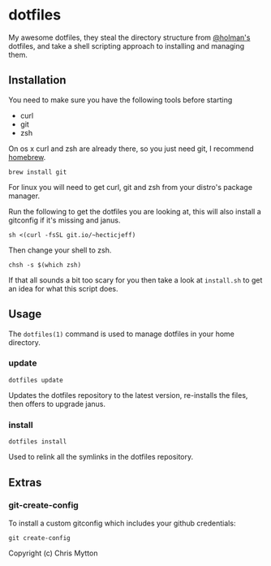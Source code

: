 dotfiles
========

My awesome dotfiles, they steal the directory structure from
[@holman's](https://github.com/holman/dotfiles) dotfiles, and take a
shell scripting approach to installing and managing them.

## Installation

You need to make sure you have the following tools before starting

* curl
* git
* zsh

On os x curl and zsh are already there, so you just need git, I
recommend [homebrew](https://github.com/mxcl/homebrew).

    brew install git

For linux you will need to get curl, git and zsh from your distro's
package manager.

Run the following to get the dotfiles you are looking at, this
will also install a gitconfig if it's missing and janus.

    sh <(curl -fsSL git.io/~hecticjeff)

Then change your shell to zsh.

    chsh -s $(which zsh)

If that all sounds a bit too scary for you then take a look at
`install.sh` to get an idea for what this script does.

## Usage

The `dotfiles(1)` command is used to manage dotfiles in your home
directory.

### update

    dotfiles update

Updates the dotfiles repository to the latest version, re-installs the
files, then offers to upgrade janus.

### install

    dotfiles install

Used to relink all the symlinks in the dotfiles repository.

## Extras

### git-create-config

To install a custom gitconfig which includes your github credentials:

    git create-config

Copyright (c) Chris Mytton
